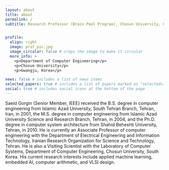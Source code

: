 ```yaml
---
layout: about
title: about
permalink: /
subtitle: Research Professor (Brain Pool Program), Chosun University, Gwangju, Korea & Associate Professor, Iranian Research Organization for Science and Technology, Tehran, Iran.


profile:
  align: right
  image: prof_pic.jpg
  image_circular: false # crops the image to make it circular
  more_info: >
    <p>Department of Computer Engineering</p>
    <p>Chosun University</p>
    <p>Gwangju, Korea</p>

news: false # includes a list of news items
selected_papers: true # includes a list of papers marked as "selected={true}"
social: true # includes social icons at the bottom of the page
---
```


Saeid Gorgin (Senior Member, IEEE) received the B.S. degree in computer engineering from Islamic Azad University, South Tehran Branch, Tehran, Iran, in 2001, the M.S. degree in computer engineering from Islamic Azad University Science and Research Branch, Tehran, in 2004, and the Ph.D. degree in computer system architecture from Shahid Beheshti University, Tehran, in 2010. He is currently an Associate Professor of computer engineering with the Department of Electrical Engineering and Information Technology, Iranian Research Organization for Science and Technology, Tehran. He is also a Visiting Scientist with the Laboratory of Computer Systems, Department of Computer Engineering, Chosun University, South Korea. His current research interests include applied machine learning, embedded AI, computer arithmetic, and VLSI design.